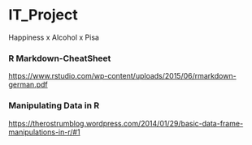 # IT_Project
Happiness x Alcohol x Pisa

### R Markdown-CheatSheet
https://www.rstudio.com/wp-content/uploads/2015/06/rmarkdown-german.pdf

### Manipulating Data in R
https://therostrumblog.wordpress.com/2014/01/29/basic-data-frame-manipulations-in-r/#1
